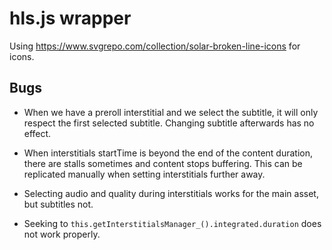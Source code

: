 # hls.js wrapper

Using https://www.svgrepo.com/collection/solar-broken-line-icons for icons.

## Bugs

- When we have a preroll interstitial and we select the subtitle, it will only respect the first selected subtitle. Changing subtitle afterwards has no effect.

- When interstitials startTime is beyond the end of the content duration, there are stalls sometimes and content stops buffering. This can be replicated manually when setting interstitials further away.

- Selecting audio and quality during interstitials works for the main asset, but subtitles not.

- Seeking to `this.getInterstitialsManager_().integrated.duration` does not work properly.
